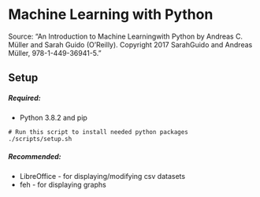 # Machine Learning with Python
Source: “An Introduction to Machine Learningwith Python by Andreas C. Müller and Sarah Guido (O’Reilly). Copyright 2017 SarahGuido and Andreas Müller, 978-1-449-36941-5.”

## Setup
##### Required:
* Python 3.8.2 and pip
```
# Run this script to install needed python packages
./scripts/setup.sh
```
##### Recommended:
* LibreOffice - for displaying/modifying csv datasets
* feh - for displaying graphs
